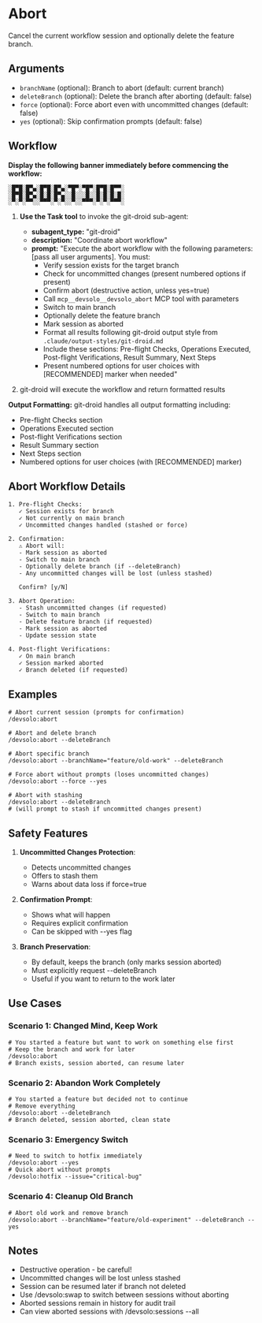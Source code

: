 # Abort

Cancel the current workflow session and optionally delete the feature branch.

## Arguments

- `branchName` (optional): Branch to abort (default: current branch)
- `deleteBranch` (optional): Delete the branch after aborting (default: false)
- `force` (optional): Force abort even with uncommitted changes (default: false)
- `yes` (optional): Skip confirmation prompts (default: false)

## Workflow

**Display the following banner immediately before commencing the workflow:**

```
░█▀█░█▀▄░█▀█░█▀▄░▀█▀░▀█▀░█▀█░█▀▀░
░█▀█░█▀▄░█░█░█▀▄░░█░░░█░░█░█░█░█░
░▀░▀░▀▀░░▀▀▀░▀░▀░░▀░░▀▀▀░▀░▀░▀▀▀░
```

1. **Use the Task tool** to invoke the git-droid sub-agent:
   - **subagent_type:** "git-droid"
   - **description:** "Coordinate abort workflow"
   - **prompt:** "Execute the abort workflow with the following parameters: [pass all user arguments]. You must:
     - Verify session exists for the target branch
     - Check for uncommitted changes (present numbered options if present)
     - Confirm abort (destructive action, unless yes=true)
     - Call `mcp__devsolo__devsolo_abort` MCP tool with parameters
     - Switch to main branch
     - Optionally delete the feature branch
     - Mark session as aborted
     - Format all results following git-droid output style from `.claude/output-styles/git-droid.md`
     - Include these sections: Pre-flight Checks, Operations Executed, Post-flight Verifications, Result Summary, Next Steps
     - Present numbered options for user choices with [RECOMMENDED] marker when needed"

2. git-droid will execute the workflow and return formatted results

**Output Formatting:** git-droid handles all output formatting including:
- Pre-flight Checks section
- Operations Executed section
- Post-flight Verifications section
- Result Summary section
- Next Steps section
- Numbered options for user choices (with [RECOMMENDED] marker)

## Abort Workflow Details

```
1. Pre-flight Checks:
   ✓ Session exists for branch
   ✓ Not currently on main branch
   ✓ Uncommitted changes handled (stashed or force)

2. Confirmation:
   ⚠ Abort will:
   - Mark session as aborted
   - Switch to main branch
   - Optionally delete branch (if --deleteBranch)
   - Any uncommitted changes will be lost (unless stashed)

   Confirm? [y/N]

3. Abort Operation:
   - Stash uncommitted changes (if requested)
   - Switch to main branch
   - Delete feature branch (if requested)
   - Mark session as aborted
   - Update session state

4. Post-flight Verifications:
   ✓ On main branch
   ✓ Session marked aborted
   ✓ Branch deleted (if requested)
```

## Examples

```
# Abort current session (prompts for confirmation)
/devsolo:abort

# Abort and delete branch
/devsolo:abort --deleteBranch

# Abort specific branch
/devsolo:abort --branchName="feature/old-work" --deleteBranch

# Force abort without prompts (loses uncommitted changes)
/devsolo:abort --force --yes

# Abort with stashing
/devsolo:abort --deleteBranch
# (will prompt to stash if uncommitted changes present)
```

## Safety Features

1. **Uncommitted Changes Protection**:
   - Detects uncommitted changes
   - Offers to stash them
   - Warns about data loss if force=true

2. **Confirmation Prompt**:
   - Shows what will happen
   - Requires explicit confirmation
   - Can be skipped with --yes flag

3. **Branch Preservation**:
   - By default, keeps the branch (only marks session aborted)
   - Must explicitly request --deleteBranch
   - Useful if you want to return to the work later

## Use Cases

### Scenario 1: Changed Mind, Keep Work
```
# You started a feature but want to work on something else first
# Keep the branch and work for later
/devsolo:abort
# Branch exists, session aborted, can resume later
```

### Scenario 2: Abandon Work Completely
```
# You started a feature but decided not to continue
# Remove everything
/devsolo:abort --deleteBranch
# Branch deleted, session aborted, clean state
```

### Scenario 3: Emergency Switch
```
# Need to switch to hotfix immediately
/devsolo:abort --yes
# Quick abort without prompts
/devsolo:hotfix --issue="critical-bug"
```

### Scenario 4: Cleanup Old Branch
```
# Abort old work and remove branch
/devsolo:abort --branchName="feature/old-experiment" --deleteBranch --yes
```

## Notes

- Destructive operation - be careful!
- Uncommitted changes will be lost unless stashed
- Session can be resumed later if branch not deleted
- Use /devsolo:swap to switch between sessions without aborting
- Aborted sessions remain in history for audit trail
- Can view aborted sessions with /devsolo:sessions --all
